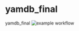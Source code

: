 # yamdb_final
yamdb_final
![example workflow](https://github.com/Ampolirosinvest/yamdb_final/actions/workflows/yamdb_workflow.yml/badge.svg)